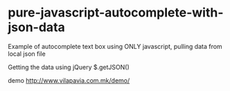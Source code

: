# pure-javascript-autocomplete-with-json-data
Example of autocomplete text box using ONLY javascript, pulling data from local json file

Getting the data using jQuery $.getJSON()

demo http://www.vilapavia.com.mk/demo/
